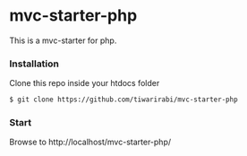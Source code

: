 # mvc-starter-php

This is a mvc-starter for php.

### Installation
Clone this repo inside your htdocs folder

```sh
$ git clone https://github.com/tiwarirabi/mvc-starter-php
```

### Start
Browse to http://localhost/mvc-starter-php/
